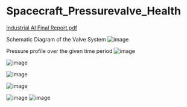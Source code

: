 # Spacecraft_Pressurevalve_Health


[Industrial AI Final Report.pdf](https://github.com/user-attachments/files/18400934/Industrial.AI.Final.Report.pdf)

Schematic Diagram of the Valve System
![image](https://github.com/user-attachments/assets/0fa931c0-4d6b-4ee3-8cd9-e81f527537e9)

Pressure profile over the given time period
![image](https://github.com/user-attachments/assets/86f3bb31-bfa3-43e3-aa20-d980be7f5ed8)



![image](https://github.com/user-attachments/assets/b0847870-9943-4aaa-b4dd-2cd41562eef2)




![image](https://github.com/user-attachments/assets/c3a0d493-528f-4a81-87b6-c36b6303813d)


![image](https://github.com/user-attachments/assets/f8b38f34-ee83-4e6d-9144-d831e68eef7a)


![image](https://github.com/user-attachments/assets/06d66707-1af6-411e-85a7-c7821dc027e1)
![image](https://github.com/user-attachments/assets/5609eaba-3fb5-493c-bb20-4550db996a1a)
